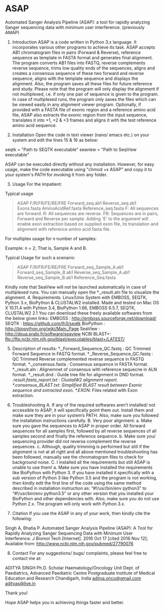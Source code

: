 # ASAP
Automated Sanger Analysis Pipeline (ASAP): a tool for rapidly analyzing Sanger sequencing data with minimum user interference.
(previously AMAP)
1.	Introduction
ASAP is a code written in Python 3.x language. It incorporates various other programs to achieve its task. ASAP accepts AB1 chromatogram files in pairs (Forward & Reverse), reference sequence as template in FASTA format and generates final alignment. The program converts AB1 files into FASTQ, reverse complements reverse sequence, trims low quality ends of the sequences, aligns and creates a consensus sequence of these two forward and reverse sequence, aligns with the template sequence and displays the alignment. Also, the program saves all these files for future reference and study. Please note that the program will only display the alignment if not multiplexed, i.e. if only one pair of sequence is given to the program. In case of multiplexed runs, the program only saves the files which can be viewed easily in any alignment viewer program. Optionally, if provided with a FASTA file of exonic region and a reference amino acid file, ASAP also extracts the exonic region from the input sequence, translates it into +1, +2 & +3 frames and aligns it with the test reference amino acid sequence.

2.	Installation
Open the code in text viewer (nano/ emacs etc.) on your system and edit the lines 15 & 16 as below:

seqtk = "Path to SEQTK executable"
seaview = "Path to SeqView executable"
 
ASAP can be executed directly without any installation. However, for easy usage, make the code executable using "chmod +x ASAP" and copy it to your system's PATH for invoking it from any folder.

3.	Usage
For the impatient:

Typical usage

> ASAP F/R/FR/FE/RE/FRE Forward_seq.ab1 Reverse_seq.ab1 Exons.fasta AminoAcidRef.fasta Reference_seq.fasta
F: All sequences are forward.
R: All sequences are reverse.
FR: Sequences are in pairs, Forward and Reverse per sample.
Adding 'E' to the argument will enable exon extraction based on supplied exon file, its translation and alignment with reference amino acid fasta file.

For multiplex usage for n number of samples:

Example:
n = 2; That is, Sample A and B.

Typical Usage for such a scenario:

> ASAP F/R/FR/FE/RE/FRE Forward_seq_Sample_A.ab1 Forward_seq_Sample_B.ab1 Reverse_seq_Sample_A.ab1 Reverse_seq_Sample_B.ab1 Reference_Seq.fasta

Kindly note that SeaView will not be launched automatically in case of multiplexed runs. You can manually open the *._result.aln file to visualize the alignment.
4.	Requirements:
Linux/Unix System with EMBOSS, SEQTK, Python 3.x, BioPython & CLUSTALW2 installed.
Made and tested on Mac OS X 10.11.4 with Pyhton 3.4, BioPython 1.66, EMBOSS 6.5.7, SEQTK, CLUSTALW2 2.1
You can download these freely available softwares from the below given links:
EMBOSS : http://emboss.sourceforge.net/download/
SEQTK : https://github.com/lh3/seqtk
BioPython : http://biopython.org/wiki/Main_Page
SeaView : http://doua.prabi.fr/software/seaview
NCBI BLAST+:  ftp://ftp.ncbi.nlm.nih.gov/blast/executables/blast+/LATEST/  

5.	Description of results:
*._Forward_Sequence_QC.fastq : QC Trimmed Forward Sequence in FASTQ format.
*._Reverse_Sequence_QC.fastq : QC Trimmed Reverse complemented reverse sequence in FASTQ format.
*._consensus.fasta : Consensus sequence in FASTA format.
*._result.aln : Alignemnet of consensus with reference sequecne in ALN format.
*._result.dnd : Guide tree file for alignment in DND format.
*._result.fasta_report.txt : ClustalW2 alignment report.
*.consensus_BLAST.txt: Simplified BLAST result between Exonic sequence and extracted exon.
*.EXON_*: Files related with Exon extraction.

6.	Troubleshooting
A.	If any of the required softwares aren’t installed/ not accessible to ASAP, it will specifically point them out. Install them and make sure they are in your system’s PATH. Also, make sure you followed the installation instructions carefully.
B.	Very poor alignment:
a.	Make sure you gave the sequences to ASAP in proper order. All forward sequences for all samples first, followed by all reverse sequences of all samples second and finally the reference sequence.
b.	Make sure you/ sequencing provider did not reverse complement the reverse sequences.
c.	Although, quality trimming is performed but still if the alignment is not at all right and all above mentioned troubleshooting has been followed, manually see the chromatogram files to check for background noise.
C.	I installed all the requirements but still ASAP is unable to use them!
a.	Make sure you have installed the requirements like BioPython with Python 3. If you have installed it specifically with a sub version of Python 3 like Python 3.5 and the program is not working, then kindly edit the first line of the code using the same method described in installation instruction as:
“#!/usr/bin/env python3” to “#!/usr/bin/env python3.5” or any other version that you installed your BioPython and other dependencies with.
Also, make sure you do not use Python 2.x. The program will only work with Python 3.x.
7.	Citation
If you use the ASAP in any of your work, then kindly cite the following:

Singh A, Bhatia P. Automated Sanger Analysis Pipeline (ASAP): A Tool for Rapidly Analyzing Sanger Sequencing Data with Minimum User Interference. J Biomol Tech [Internet]. 2016 Oct 17 [cited 2016 Nov 12]; Available from: http://www.ncbi.nlm.nih.gov/pubmed/27790076

8.	Contact
For any suggestions/ bugs/ complaints, please feel free to contact me at:

ADITYA SINGH
Ph.D. Scholar
Haematology/Oncology Unit
Dept. of Paediatrics, Advanced Paediatric Centre
Postgraduate Institute of Medical Education and Research
Chandigarh, India
aditya.onco@gmail.com
adityas@live.in


Thank you!

Hope ASAP helps you in achieving things faster and better.
